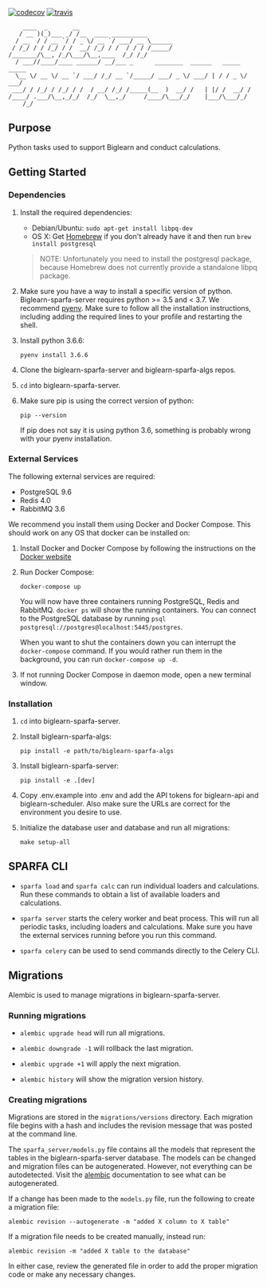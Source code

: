 [![codecov](https://codecov.io/gh/openstax/biglearn-sparfa-server/branch/master/graph/badge.svg)](https://codecov.io/gh/openstax/biglearn-sparfa-server)
[![travis](https://travis-ci.org/openstax/biglearn-sparfa-server.svg?branch=master)](https://travis-ci.org/openstax/biglearn-sparfa-server)

        ____  _       __
       / __ )(_)___ _/ /__  ____ __________
      / __  / / __ `/ / _ \/ __ `/ ___/ __ \______
     / /_/ / / /_/ / /  __/ /_/ / /  / / / /_____/
    /_______/\__, /_/\___/\__,____  /_/ /_/
      / ___//____/____ ______/ __/___ _      ________  ______   _____  _____
      \__ \/ __ \/ __ `/ ___/ /_/ __ `/_____/ ___/ _ \/ ___/ | / / _ \/ ___/
     ___/ / /_/ / /_/ / /  / __/ /_/ /_____(__  )  __/ /   | |/ /  __/ /
    /____/ .___/\__,_/_/  /_/  \__,_/     /____/\___/_/    |___/\___/_/
        /_/

## Purpose

Python tasks used to support Biglearn and conduct calculations.

## Getting Started

### Dependencies

1.  Install the required dependencies:

    - Debian/Ubuntu: `sudo apt-get install libpq-dev`
    - OS X: Get [Homebrew](https://brew.sh/) if you don't already have it
            and then run `brew install postgresql`

    > NOTE: Unfortunately you need to install the postgresql package,
            because Homebrew does not currently provide a standalone libpq package.

2.  Make sure you have a way to install a specific version of python.
    Biglearn-sparfa-server requires python >= 3.5 and < 3.7.
    We recommend [pyenv](https://github.com/pyenv/pyenv).
    Make sure to follow all the installation instructions,
    including adding the required lines to your profile and restarting the shell.

3.  Install python 3.6.6:

    `pyenv install 3.6.6`

4.  Clone the biglearn-sparfa-server and biglearn-sparfa-algs repos.

5.  `cd` into biglearn-sparfa-server.

6.  Make sure pip is using the correct version of python:

    `pip --version`

    If pip does not say it is using python 3.6,
    something is probably wrong with your pyenv installation.

### External Services

The following external services are required:

- PostgreSQL 9.6
- Redis 4.0
- RabbitMQ 3.6

We recommend you install them using Docker and Docker Compose.
This should work on any OS that docker can be installed on:

1.  Install Docker and Docker Compose by following the instructions on the
    [Docker website](https://docs.docker.com/compose/install/)

2.  Run Docker Compose:

    `docker-compose up`

    You will now have three containers running PostgreSQL, Redis and RabbitMQ.
    `docker ps` will show the running containers.
    You can connect to the PostgreSQL database by running
    `psql postgresql://postgres@localhost:5445/postgres`.

    When you want to shut the containers down you can interrupt the `docker-compose` command.
    If you would rather run them in the background, you can run `docker-compose up -d`.

3.  If not running Docker Compose in daemon mode, open a new terminal window.

### Installation

1.  `cd` into biglearn-sparfa-server.

2.  Install biglearn-sparfa-algs:

    `pip install -e path/to/biglearn-sparfa-algs`

3.  Install biglearn-sparfa-server:

    `pip install -e .[dev]`

4.  Copy .env.example into .env and add the API tokens for biglearn-api and biglearn-scheduler.
    Also make sure the URLs are correct for the environment you desire to use.

5.  Initialize the database user and database and run all migrations:

    `make setup-all`

## SPARFA CLI

- `sparfa load` and `sparfa calc` can run individual loaders and calculations.
  Run these commands to obtain a list of available loaders and calculations.

- `sparfa server` starts the celery worker and beat process.
  This will run all periodic tasks, including loaders and calculations.
  Make sure you have the external services running before you run this command.

- `sparfa celery` can be used to send commands directly to the Celery CLI.

## Migrations

Alembic is used to manage migrations in biglearn-sparfa-server.

### Running migrations

- `alembic upgrade head` will run all migrations.

- `alembic downgrade -1` will rollback the last migration.

- `alembic upgrade +1` will apply the next migration.

- `alembic history` will show the migration version history.

### Creating migrations

Migrations are stored in the `migrations/versions` directory.
Each migration file begins with a hash and includes the
revision message that was posted at the command line.

The `sparfa_server/models.py` file contains all the models that represent
the tables in the biglearn-sparfa-server database.
The models can be changed and migration files can be autogenerated.
However, not everything can be autodetected.
Visit the
[alembic](http://alembic.zzzcomputing.com/en/latest/autogenerate.html#what-does-autogenerate-detect-and-what-does-it-not-detect)
documentation to see what can be autogenerated.

If a change has been made to the `models.py` file, run the following to create a migration file:

`alembic revision --autogenerate -m "added X column to X table"`

If a migration file needs to be created manually, instead run:

`alembic revision -m "added X table to the database"`

In either case, review the generated file in order to
add the proper migration code or make any necessary changes.
